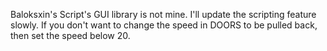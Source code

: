Baloksxin's Script's GUI library is not mine.
I'll update the scripting feature slowly.
If you don't want to change the speed in DOORS to be pulled back, then set the speed below 20.
